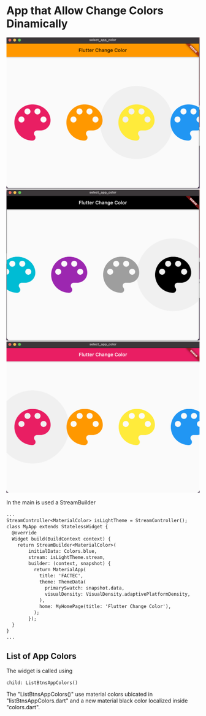 # App that Allow Change Colors Dinamically

![Image1 of App](example1.png)
![Image2 of App](example2.png)
![Image3 of App](example3.png)

In the main is used a StreamBuilder<MaterialColor>

    ...
    StreamController<MaterialColor> isLightTheme = StreamController();
    class MyApp extends StatelessWidget {
      @override
      Widget build(BuildContext context) {
        return StreamBuilder<MaterialColor>(
            initialData: Colors.blue,
            stream: isLightTheme.stream,
            builder: (context, snapshot) {
              return MaterialApp(
                title: 'FACTEC',
                theme: ThemeData(
                  primarySwatch: snapshot.data,
                  visualDensity: VisualDensity.adaptivePlatformDensity,
                ),
                home: MyHomePage(title: 'Flutter Change Color'),
              );
            });
      }
    }
    ...
    
## List of App Colors

The widget is called using 

    child: ListBtnsAppColors()

The "ListBtnsAppColors()" use material colors ubicated in "listBtnsAppColors.dart" and a new material black color localized inside "colors.dart".


